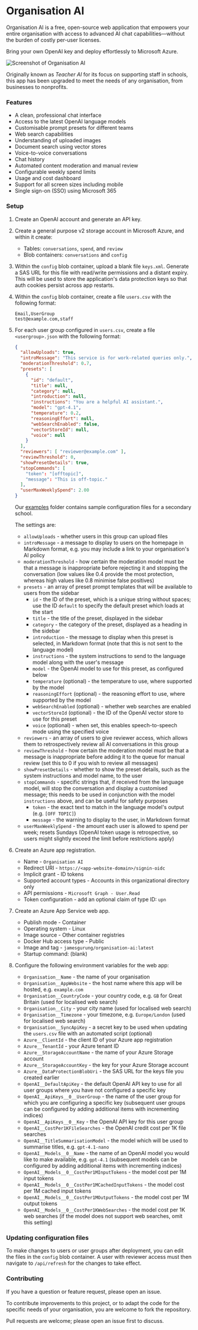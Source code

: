 # Organisation AI

Organisation AI is a free, open-source web application that empowers your entire organisation with access to advanced AI chat capabilities&mdash;without the burden of costly per-user licenses.

Bring your own OpenAI key and deploy effortlessly to Microsoft Azure.

![Screenshot of Organisation AI](examples/screenshot.png)

Originally known as *Teacher AI* for its focus on supporting staff in schools, this app has been upgraded to meet the needs of any organisation, from businesses to nonprofits.

### Features

* A clean, professional chat interface
* Access to the latest OpenAI language models
* Customisable prompt presets for different teams
* Web search capabilities
* Understanding of uploaded images
* Document search using vector stores
* Voice-to-voice conversations
* Chat history
* Automated content moderation and manual review
* Configurable weekly spend limits
* Usage and cost dashboard
* Support for all screen sizes including mobile
* Single sign-on (SSO) using Microsoft 365

### Setup

1. Create an OpenAI account and generate an API key.

2. Create a general purpose v2 storage account in Microsoft Azure, and within it create:
    * Tables: `conversations`, `spend`, and `review`
    * Blob containers: `conversations` and `config`

3. Within the `config` blob container, upload a blank file `keys.xml`. Generate a SAS URL for this file with read/write permissions and a distant expiry. This will be used to store the application's data protection keys so that auth cookies persist across app restarts.


4. Within the `config` blob container, create a file `users.csv` with the following format:

    ```csv
    Email,UserGroup
    test@example.com,staff
    ```

5. For each user group configured in `users.csv`, create a file `<usergroup>.json` with the following format:

    ```json
    {
      "allowUploads": true,
      "introMessage": "This service is for work-related queries only.",
      "moderationThreshold": 0.7,
      "presets": [
        {
          "id": "default",
          "title": null,
          "category": null,
          "introduction": null,
          "instructions": "You are a helpful AI assistant.",
          "model": "gpt-4.1",
          "temperature": 0.2,
          "reasoningEffort": null,
          "webSearchEnabled": false,
          "vectorStoreId": null,
          "voice": null
        }
      ],
      "reviewers": [ "reviewer@example.com" ],
      "reviewThreshold": 0,
      "showPresetDetails": true,
      "stopCommands": [
        "token": "[offtopic]",
        "message": "This is off-topic."
      ],
      "userMaxWeeklySpend": 2.00
    }
    ```

    Our [examples](examples) folder contains sample configuration files for a secondary school.

    The settings are:

    * `allowUploads` - whether users in this group can upload files
    * `introMessage` - a message to display to users on the homepage in Markdown format, e.g. you may include a link to your organisation's AI policy
    * `moderationThreshold` - how certain the moderation model must be that a message is inappropriate before rejecting it and stopping the conversation (low values like 0.4 provide the most protection, whereas high values like 0.8 minimise false positives)
    * `presets` - an array of preset prompt templates that will be available to users from the sidebar
        * `id` - the ID of the preset, which is a unique string without spaces; use the ID `default` to specify the default preset which loads at the start
        * `title` - the title of the preset, displayed in the sidebar
        * `category` - the category of the preset, displayed as a heading in the sidebar
        * `introduction` - the message to display when this preset is selected, in Markdown format (note that this is not sent to the language model)
        * `instructions` - the system instructions to send to the language model along with the user's message
        * `model` - the OpenAI model to use for this preset, as configured below
        * `temperature` (optional) - the temperature to use, where supported by the model
        * `reasoningEffort` (optional) - the reasoning effort to use, where supported by the model
        * `webSearchEnabled` (optional) - whether web searches are enabled
        * `vectorStoreId` (optional) - the ID of the OpenAI vector store to use for this preset
        * `voice` (optional) - when set, this enables speech-to-speech mode using the specified voice
    * `reviewers` - an array of users to give reviewer access, which allows them to retrospectively review all AI conversations in this group
    * `reviewThreshold` - how certain the moderation model must be that a message is inappropriate before adding it to the queue for manual review (set this to 0 if you wish to review all messages)
    * `showPresetDetails` - whether to show the preset details, such as the system instructions and model name, to the user
    * `stopCommands` - specific strings that, if received from the language model, will stop the conversation and display a customised message; this needs to be used in conjunction with the model `instructions` above, and can be useful for safety purposes
        * `token` - the exact text to match in the language model's output (e.g. `[OFF TOPIC]`)
        * `message` - the warning to display to the user, in Markdown format
    * `userMaxWeeklySpend` - the amount each user is allowed to spend per week; resets Sundays (OpenAI token usage is retrospective, so users might slightly exceed the limit before restrictions apply)
 
6. Create an Azure app registration.
    * Name - `Organisation AI`
    * Redirect URI - `https://<app-website-domain>/signin-oidc`
    * Implicit grant - ID tokens
    * Supported account types - Accounts in this organizational directory only
    * API permissions - `Microsoft Graph - User.Read`
    * Token configuration - add an optional claim of type ID: `upn`

7. Create an Azure App Service web app.
    * Publish mode - Container
    * Operating system - Linux
    * Image source - Other container registries
    * Docker Hub access type - Public
    * Image and tag - `jamesgurung/organisation-ai:latest`
    * Startup command: (blank)

8. Configure the following environment variables for the web app:

    * `Organisation__Name` - the name of your organisation
    * `Organisation__AppWebsite` - the host name where this app will be hosted, e.g. `example.com`
    * `Organisation__CountryCode` - your country code, e.g. `GB` for Great Britain (used for localised web search)
    * `Organisation__City` - your city name (used for localised web search)
    * `Organisation__Timezone` - your timezone, e.g. `Europe/London` (used for localised web search)
    * `Organisation__SyncApiKey` - a secret key to be used when updating the `users.csv` file with an automated script (optional)
    * `Azure__ClientId` - the client ID of your Azure app registration
    * `Azure__TenantId` - your Azure tenant ID
    * `Azure__StorageAccountName` - the name of your Azure Storage account
    * `Azure__StorageAccountKey` - the key for your Azure Storage account
    * `Azure__DataProtectionBlobUri` - the SAS URL for the keys file you created earlier
    * `OpenAI__DefaultApiKey` - the default OpenAI API key to use for all user groups where you have not configured a specific key
    * `OpenAI__ApiKeys__0__UserGroup` - the name of the user group for which you are configuring a specific key (subsequent user groups can be configured by adding additional items with incrementing indices)
    * `OpenAI__ApiKeys__0__Key` - the OpenAI API key for this user group
    * `OpenAI__CostPer1KFileSearches` - the OpenAI credit cost per 1K file searches
    * `OpenAI__TitleSummarisationModel` - the model which will be used to summarise titles, e.g. `gpt-4.1-nano`
    * `OpenAI__Models__0__Name` - the name of an OpenAI model you would like to make available, e.g. `gpt-4.1` (subsequent models can be configured by adding additional items with incrementing indices)
    * `OpenAI__Models__0__CostPer1MInputTokens` - the model cost per 1M input tokens
    * `OpenAI__Models__0__CostPer1MCachedInputTokens` - the model cost per 1M cached input tokens
    * `OpenAI__Models__0__CostPer1MOutputTokens` - the model cost per 1M output tokens
    * `OpenAI__Models__0__CostPer1KWebSearches` - the model cost per 1K web searches (if the model does not support web searches, omit this setting)

### Updating configuration files

To make changes to users or user groups after deployment, you can edit the files in the `config` blob container. A user with reviewer access must then navigate to `/api/refresh` for the changes to take effect.

### Contributing

If you have a question or feature request, please open an issue.

To contribute improvements to this project, or to adapt the code for the specific needs of your organisation, you are welcome to fork the repository.

Pull requests are welcome; please open an issue first to discuss.